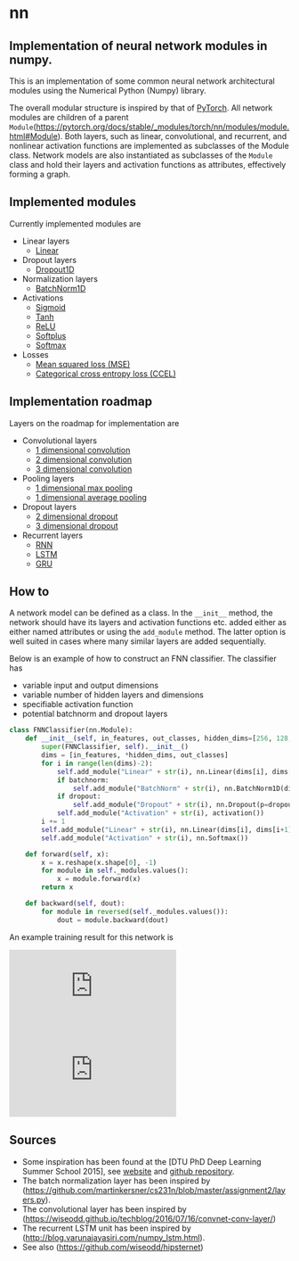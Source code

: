 # nn
## Implementation of neural network modules in numpy.
This is an implementation of some common neural network architectural modules using the Numerical Python (Numpy) library.

The overall modular structure is inspired by that of [PyTorch](https://pytorch.org/). All network modules are children of a parent `Module`(https://pytorch.org/docs/stable/_modules/torch/nn/modules/module.html#Module). Both layers, such as linear, convolutional, and recurrent, and nonlinear activation functions are implemented as subclasses of the Module class. Network models are also instantiated as subclasses of the `Module` class and hold their layers and activation functions as attributes, effectively forming a graph.

## Implemented modules
Currently implemented modules are
- Linear layers
    - [Linear](https://pytorch.org/docs/stable/nn.html#linear)
- Dropout layers
    - [Dropout1D](https://pytorch.org/docs/stable/nn.html#dropout)
- Normalization layers
    - [BatchNorm1D](https://pytorch.org/docs/stable/nn.html#batchnorm1d)
- Activations
    - [Sigmoid](https://pytorch.org/docs/stable/nn.html#sigmoid)
    - [Tanh](https://pytorch.org/docs/stable/nn.html#tanh)
    - [ReLU](https://pytorch.org/docs/stable/nn.html#relu)
    - [Softplus](https://pytorch.org/docs/stable/nn.html#softplus)
    - [Softmax](https://pytorch.org/docs/stable/nn.html#softmax)
- Losses
    - [Mean squared loss (MSE)](https://pytorch.org/docs/stable/nn.html#mseloss)
    - [Categorical cross entropy loss (CCEL)](https://pytorch.org/docs/stable/nn.html#crossentropyloss)

## Implementation roadmap
Layers on the roadmap for implementation are
- Convolutional layers
    - [1 dimensional convolution](https://pytorch.org/docs/stable/_modules/torch/nn/modules/conv.html#Conv1d)
    - [2 dimensional convolution](https://pytorch.org/docs/stable/_modules/torch/nn/modules/conv.html#Conv2d)
    - [3 dimensional convolution](https://pytorch.org/docs/stable/_modules/torch/nn/modules/conv.html#Conv3d)
- Pooling layers
    - [1 dimensional max pooling](https://pytorch.org/docs/stable/nn.html#maxpool1d)
    - [1 dimensional average pooling](https://pytorch.org/docs/stable/nn.html#avgpool1d)
- Dropout layers
    - [2 dimensional dropout](https://pytorch.org/docs/stable/_modules/torch/nn/modules/dropout.html#Dropout2d)
    - [3 dimensional dropout](https://pytorch.org/docs/stable/_modules/torch/nn/modules/dropout.html#Dropout3d)
- Recurrent layers
    - [RNN](https://pytorch.org/docs/stable/nn.html#rnn)
    - [LSTM](https://pytorch.org/docs/stable/nn.html#lstm)
    - [GRU](https://pytorch.org/docs/stable/nn.html#gru)

## How to
A network model can be defined as a class. In the `__init__` method, the network should have its layers and activation functions etc. added either as either named attributes or using the `add_module` method. The latter option is well suited in cases where many similar layers are added sequentially.

Below is an example of how to construct an FNN classifier. The classifier has
- variable input and output dimensions
- variable number of hidden layers and dimensions
- specifiable activation function
- potential batchnorm and dropout layers
```python
class FNNClassifier(nn.Module):
    def __init__(self, in_features, out_classes, hidden_dims=[256, 128, 64], activation=nn.ReLU, batchnorm=False, dropout=False):
        super(FNNClassifier, self).__init__()
        dims = [in_features, *hidden_dims, out_classes]
        for i in range(len(dims)-2):
            self.add_module("Linear" + str(i), nn.Linear(dims[i], dims[i+1]))
            if batchnorm:
                self.add_module("BatchNorm" + str(i), nn.BatchNorm1D(dims[i+1]))
            if dropout:
                self.add_module("Dropout" + str(i), nn.Dropout(p=dropout))
            self.add_module("Activation" + str(i), activation())
        i += 1
        self.add_module("Linear" + str(i), nn.Linear(dims[i], dims[i+1]))
        self.add_module("Activation" + str(i), nn.Softmax())

    def forward(self, x):
        x = x.reshape(x.shape[0], -1)
        for module in self._modules.values():
            x = module.forward(x)
        return x

    def backward(self, dout):
        for module in reversed(self._modules.values()):
            dout = module.backward(dout)
``` 

An example training result for this network is

![](https://github.com/JakobHavtorn/nn/raw/master/applications/results/mnist/loss.pdf "Logo Title Text 1")
![](https://github.com/JakobHavtorn/nn/raw/master/applications/results/mnist/accuracy.pdf "Logo Title Text 1")



## Sources
- Some inspiration has been found at the [DTU PhD Deep Learning Summer School 2015], see [website](http://deeplearningdtu.github.io/Summerschool_2015/) and [github repository](https://github.com/DeepLearningDTU/Summerschool_2015/).
- The batch normalization layer has been inspired by (https://github.com/martinkersner/cs231n/blob/master/assignment2/layers.py). 
- The convolutional layer has been inspired by (https://wiseodd.github.io/techblog/2016/07/16/convnet-conv-layer/)
- The recurrent LSTM unit has been inspired by (http://blog.varunajayasiri.com/numpy_lstm.html).
- See also (https://github.com/wiseodd/hipsternet)